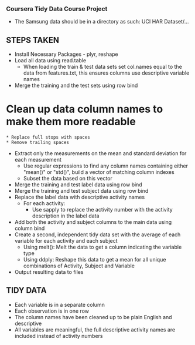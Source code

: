 
### Coursera Tidy Data Course Project

* The Samsung data should be in a directory as such: UCI HAR Dataset/...

## STEPS TAKEN

* Install Necessary Packages - plyr, reshape
*  Load all data using read.table
	* When loading the train & test data sets set col.names equal to the data from features.txt, this ensures columns use descriptive variable names
* Merge the training and the test sets using row bind
# Clean up data column names to make them more readable
	* Replace full stops with spaces
	* Remove trailing spaces
* Extract only the measurements on the mean and standard deviation for each measurement
	* Use regular expressions to find any column names containing either "mean()" or "std()", build a vector of matching column indexes
	* Subset the data based on this vector
* Merge the training and test label data using row bind
* Merge the training and test subject data using row bind
* Replace the label data with descriptive activity names
	* For each activity:
		* Use sapply to replace the activity number with the activity description in the label data
* Add both the activity and subject columns to the main data using column bind
* Create a second, independent tidy data set with the average of each variable for each activity and each subject
	* Using melt(): Melt the data to get a column indicating the variable type
	* Using ddply: Reshape this data to get a mean for all unique combinations of Activity, Subject and Variable 
* Output resulting data to files


## TIDY DATA

* Each variable is in a separate column 
* Each observation is in one row
* The column names have been cleaned up to be plain English and descriptive
* All variables are meaningful, the full descriptive activity names are included instead of activity numbers

